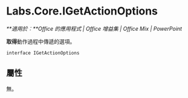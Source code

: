 
# <a name="labs.core.igetactionoptions"></a>Labs.Core.IGetActionOptions

 _**適用於︰**Office 的應用程式 | Office 增益集 | Office Mix | PowerPoint_

**取得**動作過程中傳遞的選項。

```
interface IGetActionOptions
```


## <a name="properties"></a>屬性

無。

